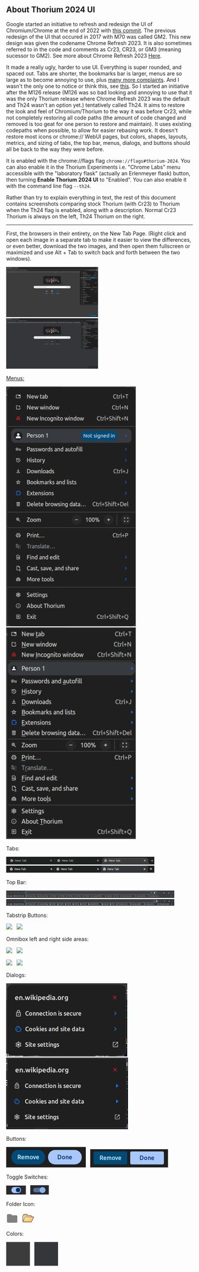 ## About Thorium 2024 UI

Google started an initiative to refresh and redesign the UI of Chromium/Chrome 
at the end of 2022 with [this commit](https://source.chromium.org/chromium/chromium/src/+/9bebadaa2a460012b124ba795587b1603bb3f6a2). 
The previous redesign of the UI that occured in 2017 with M70 was called GM2. 
This new design was given the codename Chrome Refresh 2023. It is also sometimes 
referred to in the code and comments as Cr23, CR23, or GM3 (meaning sucessor to GM2).
See more about Chrome Refresh 2023 [Here](ss).

It made a really ugly, harder to use UI. Everything is super rounded, and spaced out. 
Tabs are shorter, the bookmarks bar is larger, menus are so large as to become 
annoying to use, plus [many more complaints](https://github.com/Alex313031/thorium/releases/tag/M126.0.6478.246#readme). And I wasn't the only one to notice or think this, see [this](https://www.tomshardware.com/software/i-hate-chrome-browsers-new-design-with-a-burning-passion-heres-how-to-revert-to-the-classic-one). 
So I started an initiative after the M126 release (M126 was so 
bad looking and annoying to use that it was the only Thorium release where Chrome 
Refresh 2023 was the default and Th24 wasn't an option yet.) tentatively called Th24. 
It aims to restore the look and feel of Chromium/Thorium to the way it was before Cr23, 
while not completely restoring all code paths (the amount of code changed and removed is 
too geat for one person to restore and maintain). It uses existing codepaths when possible, 
to allow for easier rebasing work. It doesn't restore most icons or chrome:// WebUI pages, 
but colors, shapes, layouts, metrics, and sizing of tabs, the top bar, menus, dialogs, and 
buttons should all be back to the way they were before.

It is enabled with the chrome://flags flag `chrome://flags#thorium-2024`. You can also 
enable it in the Thorium Experiments i.e. "Chrome Labs" menu accessible with the 
"laboratory flask" (actually an Erlenmeyer flask) button, then turning __Enable Thorium 
2024 UI__ to "Enabled". You can also enable it with the command line flag `--th24`.

Rather than try to explain everything in text, the rest of this document contains 
screenshots comparing stock Thorium (with Cr23) to Thorium when the Th24 flag is enabled, along
with a description. Normal Cr23 Thorium is always on the left, Th24 Thorium on the right.

----------------------------------------------------------------------------------------------

First, the browsers in their entirety, on the New Tab Page. (Right click and open each image in a separate tab 
to make it easier to view the differences, or even better, download the two images, and then open 
them fullscreen or maximized and use Alt + Tab to switch back and forth between the two windows).

  <img src="https://raw.githubusercontent.com/Alex313031/thorium/refs/heads/main/docs/imgs/cr23_full_browser.png" width="49.3%"> &nbsp; <img src="https://raw.githubusercontent.com/Alex313031/thorium/refs/heads/main/docs/imgs/th24_full_browser.png" width="49.3%">

<u>Menus:</u>

  <img src="https://raw.githubusercontent.com/Alex313031/thorium/refs/heads/main/docs/imgs/cr23_menu.png" width="350"> &nbsp; <img src="https://raw.githubusercontent.com/Alex313031/thorium/refs/heads/main/docs/imgs/th24_menu.png" width="350">

Tabs:

  <img src="https://raw.githubusercontent.com/Alex313031/thorium/refs/heads/main/docs/imgs/cr23_tabs.png" width="400px">  
  <img src="https://raw.githubusercontent.com/Alex313031/thorium/refs/heads/main/docs/imgs/th24_tabs.png" width="400px">

Top Bar:

  <img src="https://raw.githubusercontent.com/Alex313031/thorium/refs/heads/main/docs/imgs/cr23_top_bar.png" width="90%">  
  <img src="https://raw.githubusercontent.com/Alex313031/thorium/refs/heads/main/docs/imgs/th24_top_bar.png" width="90%">

Tabstrip Buttons:

  <img src="https://raw.githubusercontent.com/Alex313031/thorium/refs/heads/main/docs/imgs/cr23_tabstrip_buttons.png" width="400px"> &nbsp; <img src="https://raw.githubusercontent.com/Alex313031/thorium/refs/heads/main/docs/imgs/th24_tabstrip_buttons.png" width="400px">

Omnibox left and right side areas:

  <img src="https://raw.githubusercontent.com/Alex313031/thorium/refs/heads/main/docs/imgs/cr23_omnibox_left.png"> &nbsp; <img src="https://raw.githubusercontent.com/Alex313031/thorium/refs/heads/main/docs/imgs/th24_omnibox_left.png">

  <img src="https://raw.githubusercontent.com/Alex313031/thorium/refs/heads/main/docs/imgs/cr23_omnibox_right.png"> &nbsp; <img src="https://raw.githubusercontent.com/Alex313031/thorium/refs/heads/main/docs/imgs/th24_omnibox_right.png">

Dialogs:

  <img src="https://raw.githubusercontent.com/Alex313031/thorium/refs/heads/main/docs/imgs/cr23_dialog.png"> &nbsp; <img src="https://raw.githubusercontent.com/Alex313031/thorium/refs/heads/main/docs/imgs/th24_dialog.png">

Buttons:

  <img src="https://raw.githubusercontent.com/Alex313031/thorium/refs/heads/main/docs/imgs/cr23_button.png"> &nbsp; <img src="https://raw.githubusercontent.com/Alex313031/thorium/refs/heads/main/docs/imgs/th24_button.png">

Toggle Switches:

  <img src="https://raw.githubusercontent.com/Alex313031/thorium/refs/heads/main/docs/imgs/cr23_toggle.png"> &nbsp; <img src="https://raw.githubusercontent.com/Alex313031/thorium/refs/heads/main/docs/imgs/th24_toggle.png">

Folder Icon:

  <img src="https://raw.githubusercontent.com/Alex313031/thorium/refs/heads/main/docs/imgs/cr23_folder.png" width="32px"> &nbsp; <img src="https://raw.githubusercontent.com/Alex313031/thorium/refs/heads/main/docs/imgs/th24_folder.png" width="32px">

Colors:

  <img src="https://raw.githubusercontent.com/Alex313031/thorium/refs/heads/main/docs/imgs/cr23_color.png" width="64px"> &nbsp; <img src="https://raw.githubusercontent.com/Alex313031/thorium/refs/heads/main/docs/imgs/th24_color.png" width="64px">
